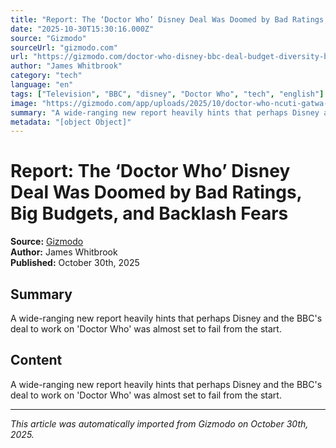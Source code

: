 ```yaml
---
title: "Report: The ‘Doctor Who’ Disney Deal Was Doomed by Bad Ratings, Big Budgets, and Backlash Fears"
date: "2025-10-30T15:30:16.000Z"
source: "Gizmodo"
sourceUrl: "gizmodo.com"
url: "https://gizmodo.com/doctor-who-disney-bbc-deal-budget-diversity-backlash-2000679399"
author: "James Whitbrook"
category: "tech"
language: "en"
tags: ["Television", "BBC", "disney", "Doctor Who", "tech", "english"]
image: "https://gizmodo.com/app/uploads/2025/10/doctor-who-ncuti-gatwa-fifteenth-doctor-1280x853.jpg"
summary: "A wide-ranging new report heavily hints that perhaps Disney and the BBC's deal to work on 'Doctor Who' was almost set to fail from the start."
metadata: "[object Object]"
---
```


# Report: The ‘Doctor Who’ Disney Deal Was Doomed by Bad Ratings, Big Budgets, and Backlash Fears

**Source:** [Gizmodo](https://gizmodo.com/doctor-who-disney-bbc-deal-budget-diversity-backlash-2000679399)  
**Author:** James Whitbrook  
**Published:** October 30th, 2025  

## Summary

A wide-ranging new report heavily hints that perhaps Disney and the BBC's deal to work on 'Doctor Who' was almost set to fail from the start.

## Content

A wide-ranging new report heavily hints that perhaps Disney and the BBC's deal to work on 'Doctor Who' was almost set to fail from the start.

---

*This article was automatically imported from Gizmodo on October 30th, 2025.*
